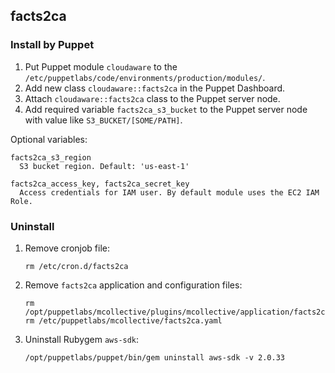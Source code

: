 ## facts2ca

### Install by Puppet

1. Put Puppet module `cloudaware` to the `/etc/puppetlabs/code/environments/production/modules/`.
2. Add new class `cloudaware::facts2ca` in the Puppet Dashboard.
3. Attach `cloudaware::facts2ca` class to the Puppet server node.
4. Add required variable `facts2ca_s3_bucket` to the Puppet server node with value like `S3_BUCKET/[SOME/PATH]`.

Optional variables:
```
facts2ca_s3_region
  S3 bucket region. Default: 'us-east-1'

facts2ca_access_key, facts2ca_secret_key
  Access credentials for IAM user. By default module uses the EC2 IAM Role.
```

### Uninstall

1. Remove cronjob file:
    ```
    rm /etc/cron.d/facts2ca
    ```
2. Remove `facts2ca` application and configuration files:
    ```
    rm /opt/puppetlabs/mcollective/plugins/mcollective/application/facts2ca.rb
    rm /etc/puppetlabs/mcollective/facts2ca.yaml
    ```
3. Uninstall Rubygem `aws-sdk`:
    ```
    /opt/puppetlabs/puppet/bin/gem uninstall aws-sdk -v 2.0.33
    ```
